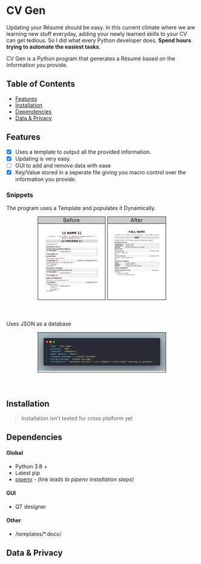 # CV Gen

Updating your Résumé should be easy. In this current climate where we are learning new stuff everyday,
adding your newly learned skills to your CV can get tedious. So I did what every Python developer does, **Spend hours trying to automate the easiest tasks**.

CV Gen is a Python program that generates a Résumé based on the Information you provide.

## Table of Contents

-   [Features](#Features)
-   [Installation](#Installation)
-   [Dependencies](#Dependencies)
-   [Data & Privacy](#data--privacy)

## Features

-   [x] Uses a template to output all the provided information.
-   [x] Updating is very easy.
-   [ ] GUI to add and remove data with ease
-   [x] Key/Value stored in a seperate file giving you macro control over the information you provide.

### Snippets

The program uses a Template and populates it Dynamically.

<style>
        .row {
            display: flex;
            text-align: center;
            padding-left:80px;
            padding-right:80px;
            padding-bottom:40px;
        }

        .column {
            flex: 33.33%;
            margin-left: 2.5px;
            margin-right: 2.5px;
            border-style: solid;
            border-width: 1px;
        }

        .doc_img {
            width: 100%;
            object-fit:contain;
        }

        .doc_header {
            margin: 0;
            padding:0;
            border-style: solid;
            border-width: 1px;
            border-left: 0px;
            border-right: 0px;
            border-top: 0px;
            background-color:rgb(204, 204, 204);
        }
</style>

<div class="row">
        <div class="column">
            <p class="doc_header">Before</p>
            <img src="img/Doc_before.png" alt="before.png" class="doc_img">
        </div>
        <div class="column">
            <p class="doc_header">After</p>
            <img src="img/Doc_after.png" alt="after.png" class="doc_img">
        </div>
</div>

Uses JSON as a database

<div class="row">
    <div class="column">
        <img src="img/json_code.png" alt="before.png" class="doc_img">
    </div>
</div>

## Installation

> Installation isn't tested for cross platform yet

## Dependencies

#### Global

-   Python 3.8 +
-   Latest pip
-   [pipenv](https://github.com/rp-bot/django_checklist#pipenv-installation) - _(link leads to pipenv installation steps)_

#### GUI

-   QT designer

#### Other

-   /templates/\*.docx/

## Data & Privacy
